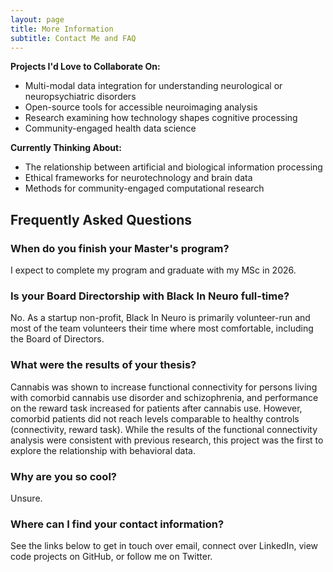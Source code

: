 ```yaml
---
layout: page
title: More Information
subtitle: Contact Me and FAQ
---
```


**Projects I'd Love to Collaborate On:**
- Multi-modal data integration for understanding neurological or neuropsychiatric disorders
- Open-source tools for accessible neuroimaging analysis
- Research examining how technology shapes cognitive processing
- Community-engaged health data science

**Currently Thinking About:**
- The relationship between artificial and biological information processing
- Ethical frameworks for neurotechnology and brain data
- Methods for community-engaged computational research

## Frequently Asked Questions

### When do you finish your Master's program?

I expect to complete my program and graduate with my MSc in 2026.

### Is your Board Directorship with Black In Neuro full-time?

No. As a startup non-profit, Black In Neuro is primarily volunteer-run and most of the team volunteers their time where most comfortable, including the Board of Directors.

### What were the results of your thesis?

Cannabis was shown to increase functional connectivity for persons living with comorbid cannabis use disorder and schizophrenia, and performance on the reward task increased for patients after cannabis use. However, comorbid patients did not reach levels comparable to healthy controls (connectivity, reward task). While the results of the functional connectivity analysis were consistent with previous research, this project was the first to explore the relationship with behavioral data.

### Why are you so cool?
Unsure.

### Where can I find your contact information?

See the links below to get in touch over email, connect over LinkedIn, view code projects on GitHub, or follow me on Twitter.
